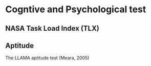 # Cogntive and Psychological test

## NASA Task Load Index (TLX)

## Aptitude

The LLAMA aptitude test (Meara, 2005)
